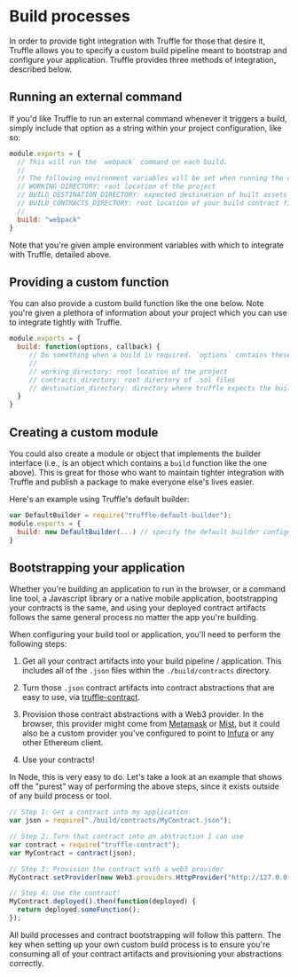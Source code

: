 # Build processes

In order to provide tight integration with Truffle for those that desire it, Truffle allows you to specify a custom build pipeline meant to bootstrap and configure your application. Truffle provides three methods of integration, described below.

## Running an external command

If you'd like Truffle to run an external command whenever it triggers a build, simply include that option as a string within your project configuration, like so:

```javascript
module.exports = {
  // This will run the `webpack` command on each build.
  //
  // The following environment variables will be set when running the command:
  // WORKING_DIRECTORY: root location of the project
  // BUILD_DESTINATION_DIRECTORY: expected destination of built assets (important for `truffle serve`)
  // BUILD_CONTRACTS_DIRECTORY: root location of your build contract files (.sol.js)
  //
  build: "webpack"
}
```

Note that you're given ample environment variables with which to integrate with Truffle, detailed above.

## Providing a custom function

You can also provide a custom build function like the one below. Note you're given a plethora of information about your project which you can use to integrate tightly with Truffle.

```javascript
module.exports = {
  build: function(options, callback) {
     // Do something when a build is required. `options` contains these values:
     //
     // working_directory: root location of the project
     // contracts_directory: root directory of .sol files
     // destination_directory: directory where truffle expects the built assets (important for `truffle serve`)
  }
}
```

## Creating a custom module

You could also create a module or object that implements the builder interface (i.e., is an object which contains a `build` function like the one above). This is great for those who want to maintain tighter integration with Truffle and publish a package to make everyone else's lives easier.

Here's an example using Truffle's default builder:

```javascript
var DefaultBuilder = require("truffle-default-builder");
module.exports = {
  build: new DefaultBuilder(...) // specify the default builder configuration here.
}
```

## Bootstrapping your application

Whether you're building an application to run in the browser, or a command line tool, a Javascript library or a native mobile application, bootstrapping your contracts is the same, and using your deployed contract artifacts follows the same general process no matter the app you're building.

When configuring your build tool or application, you'll need to perform the following steps:

1) Get all your contract artifacts into your build pipeline / application. This includes all of the `.json` files within the `./build/contracts` directory.

2) Turn those `.json` contract artifacts into contract abstractions that are easy to use, via [truffle-contract](https://github.com/trufflesuite/truffle-contract).

3) Provision those contract abstractions with a Web3 provider. In the browser, this provider might come from [Metamask](https://metamask.io/) or [Mist](https://github.com/ethereum/mist), but it could also be a custom provider you've configured to point to [Infura](http://infura.io/) or any other Ethereum client.

4) Use your contracts!

In Node, this is very easy to do. Let's take a look at an example that shows off the "purest" way of performing the above steps, since it exists outside of any build process or tool.

```javascript
// Step 1: Get a contract into my application
var json = require("./build/contracts/MyContract.json");

// Step 2: Turn that contract into an abstraction I can use
var contract = require("truffle-contract");
var MyContract = contract(json);

// Step 3: Provision the contract with a web3 provider
MyContract.setProvider(new Web3.providers.HttpProvider("http://127.0.0.1:8545"));

// Step 4: Use the contract!
MyContract.deployed().then(function(deployed) {
  return deployed.someFunction();
});
```

All build processes and contract bootstrapping will follow this pattern. The key when setting up your own custom build process is to ensure you're consuming all of your contract artifacts and provisioning your abstractions correctly.
